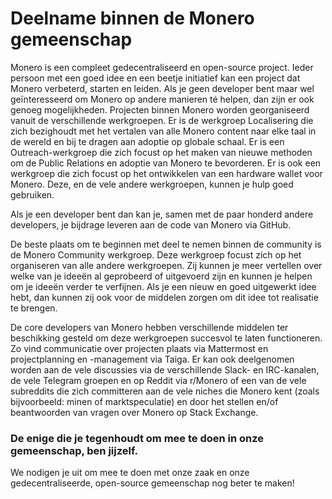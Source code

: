 # Deelname binnen de Monero gemeenschap

Monero is een compleet gedecentraliseerd en open-source project. Ieder persoon met een goed idee en een beetje initiatief kan een project dat Monero verbeterd, starten en leiden. Als je geen developer bent maar wel geïnteresseerd om Monero op andere manieren té helpen, dan zijn er ook genoeg mogelijkheden. Projecten binnen Monero worden georganiseerd vanuit de verschillende werkgroepen. Er is de werkgroep Localisering die zich bezighoudt met het vertalen van alle Monero content naar elke taal in de wereld en bij te dragen aan adoptie op globale schaal. Er is een Outreach-werkgroep die zich focust op het maken van nieuwe methoden om de Public Relations en adoptie van Monero te bevorderen. Er is ook een werkgroep die zich focust op het ontwikkelen van een hardware wallet voor Monero. Deze, en de vele andere werkgroepen, kunnen je hulp goed gebruiken.

Als je een developer bent dan kan je, samen met de paar honderd andere developers, je bijdrage leveren aan de code van Monero via GitHub.

De beste plaats om te beginnen met deel te nemen binnen de community is de Monero Community werkgroep. Deze werkgroep focust zich op het organiseren van alle andere werkgroepen. Zij kunnen je meer vertellen over welke van je ideeën al geprobeerd of uitgevoerd zijn en kunnen je helpen om je ideeën verder te verfijnen. Als je een nieuw en goed uitgewerkt idee hebt, dan kunnen zij ook voor de middelen zorgen om dit idee tot realisatie te brengen. 

De core developers van Monero hebben verschillende middelen ter beschikking gesteld om deze werkgroepen succesvol te laten functioneren. Zo vind communicatie over projecten plaats via Mattermost en projectplanning en -management via Taiga. Er kan ook deelgenomen worden aan de vele discussies via de verschillende Slack- en IRC-kanalen, de vele Telegram groepen en op Reddit via r/Monero of een van de vele  subreddits die zich committeren aan de vele niches die Monero kent (zoals bijvoorbeeld: minen of marktspeculatie) en door het stellen en/of beantwoorden van vragen over Monero op Stack Exchange.

### De enige die je tegenhoudt om mee te doen in onze gemeenschap, ben jijzelf.

We nodigen je uit om mee te doen met onze zaak en onze gedecentraliseerde, open-source gemeenschap nog beter te maken!
